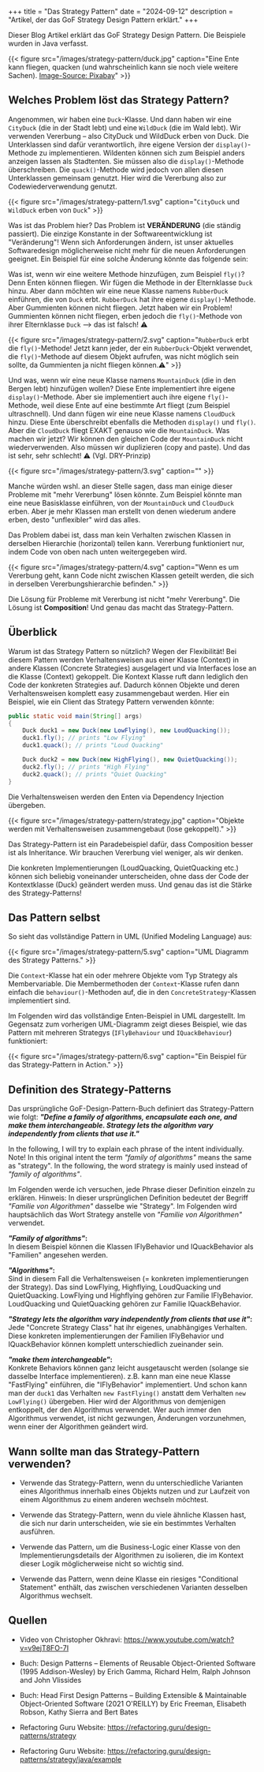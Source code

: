 +++
title = "Das Strategy Pattern"
date = "2024-09-12"
description = "Artikel, der das GoF Strategy Design Pattern erklärt."
+++

Dieser Blog Artikel erklärt das GoF Strategy Design Pattern. Die Beispiele wurden in Java verfasst.

{{< figure src="/images/strategy-pattern/duck.jpg" caption="Eine Ente kann fliegen, quacken (und wahrscheinlich kann sie noch viele weitere Sachen). [Image-Source: Pixabay](https://pixabay.com/photos/duck-mallard-bird-pond-plumage-8510483/)" >}}


## Welches Problem löst das Strategy Pattern?

Angenommen, wir haben eine `Duck`-Klasse. Und dann haben wir eine `CityDuck` (die in der Stadt lebt) und eine `WildDuck` (die im Wald lebt). Wir verwenden Vererbung – also CityDuck und WildDuck erben von Duck. Die Unterklassen sind dafür verantwortlich, ihre eigene Version der `display()`-Methode zu implementieren. Wildenten können sich zum Beispiel anders anzeigen lassen als Stadtenten. Sie müssen also die `display()`-Methode überschreiben. Die `quack()`-Methode wird jedoch von allen diesen Unterklassen gemeinsam genutzt. Hier wird die Vererbung also zur Codewiederverwendung genutzt.

{{< figure src="/images/strategy-pattern/1.svg" caption="`CityDuck` und `WildDuck` erben von `Duck`" >}}

Was ist das Problem hier? Das Problem ist **VERÄNDERUNG** (die ständig passiert). Die einzige Konstante in der Softwareentwicklung ist "Veränderung"! Wenn sich Anforderungen ändern, ist unser aktuelles Softwaredesign möglicherweise nicht mehr für die neuen Anforderungen geeignet. Ein Beispiel für eine solche Änderung könnte das folgende sein:

Was ist, wenn wir eine weitere Methode hinzufügen, zum Beispiel `fly()`? Denn Enten können fliegen. Wir fügen die Methode in der Elternklasse `Duck` hinzu. Aber dann möchten wir eine neue Klasse namens `RubberDuck` einführen, die von `Duck` erbt. `RubberDuck` hat ihre eigene `display()`-Methode. Aber Gummienten können nicht fliegen. Jetzt haben wir ein Problem! Gummienten können nicht fliegen, erben jedoch die `fly()`-Methode von ihrer Elternklasse `Duck` –> das ist falsch! ⚠️

{{< figure src="/images/strategy-pattern/2.svg" caption="`RubberDuck` erbt die `fly()`-Methode! Jetzt kann jeder, der ein `RubberDuck`-Objekt verwendet, die `fly()`-Methode auf diesem Objekt aufrufen, was nicht möglich sein sollte, da Gummienten ja nicht fliegen können.⚠️" >}}

Und was, wenn wir eine neue Klasse namens `MountainDuck` (die in den Bergen lebt) hinzufügen wollen? Diese Ente implementiert ihre eigene `display()`-Methode. Aber sie implementiert auch ihre eigene `fly()`-Methode, weil diese Ente auf eine bestimmte Art fliegt (zum Beispiel ultraschnell). Und dann fügen wir eine neue Klasse namens `CloudDuck` hinzu. Diese Ente überschreibt ebenfalls die Methoden `display()` und `fly()`. Aber die `CloudDuck` fliegt EXAKT genauso wie die `MountainDuck`. Was machen wir jetzt? Wir können den gleichen Code der `MountainDuck` nicht wiederverwenden. Also müssen wir duplizieren (copy and paste). Und das ist sehr, sehr schlecht! ⚠️ (Vgl. DRY-Prinzip)

{{< figure src="/images/strategy-pattern/3.svg" caption="" >}}

Manche würden wshl. an dieser Stelle sagen, dass man einige dieser Probleme mit "mehr Vererbung" lösen könnte. Zum Beispiel könnte man eine neue Basisklasse einführen, von der `MountainDuck` und `CloudDuck` erben. Aber je mehr Klassen man erstellt von denen wiederum andere erben, desto "unflexibler" wird das alles.

Das Problem dabei ist, dass man kein Verhalten zwischen Klassen in derselben Hierarchie (horizontal) teilen kann. Vererbung funktioniert nur, indem Code von oben nach unten weitergegeben wird.

{{< figure src="/images/strategy-pattern/4.svg" caption="Wenn es um Vererbung geht, kann Code nicht zwischen Klassen geteilt werden, die sich in derselben Vererbungshierarchie befinden." >}}

Die Lösung für Probleme mit Vererbung ist nicht "mehr Vererbung". Die Lösung ist **Composition**! Und genau das macht das Strategy-Pattern.

## Überblick
Warum ist das Strategy Pattern so nützlich? Wegen der Flexibilität! Bei diesem Pattern werden Verhaltensweisen aus einer Klasse (Context) in andere Klassen (Concrete Strategies) ausgelagert und via Interfaces lose an die Klasse (Context) gekoppelt. Die Kontext Klasse ruft dann lediglich den Code der konkreten Strategies auf. Dadurch können Objekte und deren Verhaltensweisen komplett easy zusammengebaut werden. Hier ein Beispiel, wie ein Client das Strategy Pattern verwenden könnte:

```java
public static void main(String[] args) 
{
	Duck duck1 = new Duck(new LowFlying(), new LoudQuacking());
	duck1.fly(); // prints "Low Flying"
	duck1.quack(); // prints "Loud Quacking"

	Duck duck2 = new Duck(new HighFlying(), new QuietQuacking());
	duck2.fly(); // prints "High Flying"
	duck2.quack(); // prints "Quiet Quacking"
}
```

Die Verhaltensweisen werden den Enten via Dependency Injection übergeben.

{{< figure src="/images/strategy-pattern/strategy.jpg" caption="Objekte werden mit Verhaltensweisen zusammengebaut (lose gekoppelt)." >}}

Das Strategy-Pattern ist ein Paradebeispiel dafür, dass Composition besser ist als Inheritance. Wir brauchen Vererbung viel weniger, als wir denken.

Die konkreten Implementierungen (LoudQuacking, QuietQuacking etc.) können sich beliebig voneinander unterscheiden, ohne dass der Code der Kontextklasse (Duck) geändert werden muss. Und genau das ist die Stärke des Strategy-Patterns!

## Das Pattern selbst
So sieht das vollständige Pattern in UML (Unified Modeling Language) aus:

{{< figure src="/images/strategy-pattern/5.svg" caption="UML Diagramm des Strategy Patterns." >}}

Die `Context`-Klasse hat ein oder mehrere Objekte vom Typ Strategy als Membervariable. Die Membermethoden der `Context`-Klasse rufen dann einfach die `behaviour()`-Methoden auf, die in den `ConcreteStrategy`-Klassen implementiert sind.

Im Folgenden wird das vollständige Enten-Beispiel in UML dargestellt. Im Gegensatz zum vorherigen UML-Diagramm zeigt dieses Beispiel, wie das Pattern mit mehreren Strategys (`IFlyBehaviour` und `IQuackBehaviour`) funktioniert:

{{< figure src="/images/strategy-pattern/6.svg" caption="Ein Beispiel für das Strategy-Pattern in Action." >}}

## Definition des Strategy-Patterns

Das ursprüngliche GoF-Design-Pattern-Buch definiert das Strategy-Pattern wie folgt:
**_"Define a family of algorithms, encapsulate each one, and make them interchangeable. Strategy lets the algorithm vary independently from clients that use it."_**

In the following, I will try to explain each phrase of the intent individually. Note! In this original intent the term  _"family of algorithms"_ means the same as "strategy". In the following, the word strategy is mainly used instead of _"family of algorithms"_.

Im Folgenden werde ich versuchen, jede Phrase dieser Definition einzeln zu erklären. Hinweis: In dieser ursprünglichen Definition bedeutet der Begriff _"Familie von Algorithmen"_ dasselbe wie "Strategy". Im Folgenden wird hauptsächlich das Wort Strategy anstelle von _"Familie von Algorithmen"_ verwendet.

**_"Family of algorithms"_:**  
In diesem Beispiel können die Klassen IFlyBehavior und IQuackBehavior als "Familien" angesehen werden.

**_"Algorithms"_:**  
Sind in diesem Fall die Verhaltensweisen (= konkreten implementierungen der Strategy). Das sind LowFlying, Highflying, LoudQuacking und QuietQuacking. LowFlying und Highflying gehören zur Familie IFlyBehavior. LoudQuacking und QuietQuacking gehören zur Familie IQuackBehavior.

**_"Strategy lets the algorithm vary independently from clients that use it"_:**    
Jede "Concrete Strategy Class" hat ihr eigenes, unabhängiges Verhalten. Diese konkreten implementierungen der Familien IFlyBehavior und IQuackBehavior können komplett unterschiedlich zueinander sein.

**_"make them interchangeable"_:**  
Konkrete Behaviors können ganz leicht ausgetauscht werden (solange sie dasselbe Interface implementieren).
z.B. kann man eine neue Klasse "FastFlying" einführen, die "IFlyBehavior" implementiert. Und schon kann man der `duck1` das Verhalten `new FastFlying()` anstatt dem Verhalten `new LowFlying()` übergeben. Hier wird der Algorithmus von demjenigen entkoppelt, der den Algorithmus verwendet. Wer auch immer den Algorithmus verwendet, ist nicht gezwungen, Änderungen vorzunehmen, wenn einer der Algorithmen geändert wird.

## Wann sollte man das Strategy-Pattern verwenden?

- Verwende das Strategy-Pattern, wenn du unterschiedliche Varianten eines Algorithmus innerhalb eines Objekts nutzen und zur Laufzeit von einem Algorithmus zu einem anderen wechseln möchtest.

- Verwende das Strategy-Pattern, wenn du viele ähnliche Klassen hast, die sich nur darin unterscheiden, wie sie ein bestimmtes Verhalten ausführen.

- Verwende das Pattern, um die Business-Logic einer Klasse von den Implementierungsdetails der Algorithmen zu isolieren, die im Kontext dieser Logik möglicherweise nicht so wichtig sind.

- Verwende das Pattern, wenn deine Klasse ein riesiges "Conditional Statement" enthält, das zwischen verschiedenen Varianten desselben Algorithmus wechselt.

## Quellen

- Video von Christopher Okhravi: https://www.youtube.com/watch?v=v9ejT8FO-7I

- Buch: Design Patterns – Elements of Reusable Object-Oriented Software (1995 Addison-Wesley) by 
Erich Gamma, Richard Helm, Ralph Johnson and John Vlissides

- Buch: Head First Design Patterns – Building Extensible & Maintainable Object-Oriented Software (2021 O'REILLY) by Eric Freeman, Elisabeth Robson, Kathy Sierra and Bert Bates

- Refactoring Guru Website: https://refactoring.guru/design-patterns/strategy

- Refactoring Guru Website: https://refactoring.guru/design-patterns/strategy/java/example
